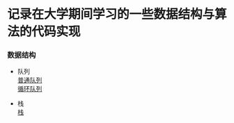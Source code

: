 # 记录在大学期间学习的一些数据结构与算法的代码实现

### 数据结构
- 队列  
[普通队列](https://github.com/chenyongda2018/DataStructure-Algorithm/blob/master/src/DataStructure_Queue/MyQueue.java)  
[循环队列](https://github.com/chenyongda2018/DataStructure-Algorithm/blob/master/src/DataStructure_Queue/CircularQueue.java)  

- 栈  
[栈](https://github.com/chenyongda2018/DataStructure-Algorithm/blob/master/src/DataStructure_Stack/MyStack.java)